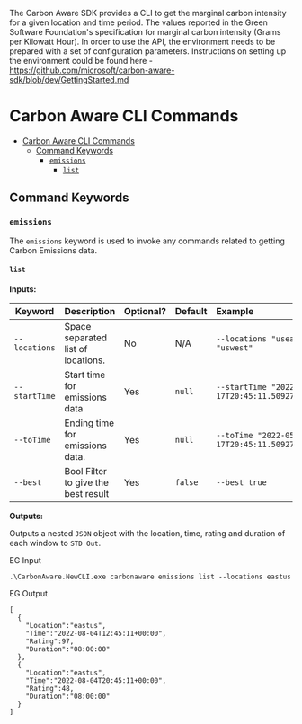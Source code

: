 The Carbon Aware SDK provides a CLI to get the marginal carbon intensity for a given location and time period. The values reported in the Green Software Foundation's specification for marginal carbon intensity (Grams per Kilowatt Hour). In order to use the API, the environment needs to be prepared with a set of configuration parameters. Instructions on setting up the environment could be found here - https://github.com/microsoft/carbon-aware-sdk/blob/dev/GettingStarted.md

# Carbon Aware CLI Commands
- [Carbon Aware CLI Commands](#carbon-aware-cli-commands)
  - [Command Keywords](#command-keywords)
    - [`emissions`](#emissions)
      - [`list`](#list)
  
## Command Keywords

### `emissions`

The `emissions` keyword is used to invoke any commands related to getting Carbon Emissions data.

#### `list`

**Inputs:**

| Keyword       | Description                         | Optional? | Default | Example                                           |
| ------------- | :---------------------------------- | :-------- | :------ | :------------------------------------------------ |
| `--locations` | Space separated list of locations.  | No        | N/A     | `--locations "useast" "uswest"`                   |
| `--startTime` | Start time for emissions data       | Yes       | `null`  | `--startTime "2022-05-17T20:45:11.5092741+00:00"` |
| `--toTime`    | Ending time for emissions data.     | Yes       | `null`  | `--toTime "2022-05-17T20:45:11.5092741+00:00"`    |
| `--best`      | Bool Filter to give the best result | Yes       | `false` | `--best true`                                     |

**Outputs:**

Outputs a nested `JSON` object with the location, time, rating and duration of each window to `STD Out`. 

EG Input
```
.\CarbonAware.NewCLI.exe carbonaware emissions list --locations eastus
```

EG Output
```
[
  {
    "Location":"eastus",
    "Time":"2022-08-04T12:45:11+00:00",
    "Rating":97,
    "Duration":"08:00:00"
  },
  {
    "Location":"eastus",
    "Time":"2022-08-04T20:45:11+00:00",
    "Rating":48,
    "Duration":"08:00:00"
  }
]
```